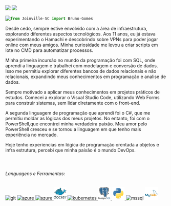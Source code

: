    
<p>
<img  src="https://komarev.com/ghpvc/?username=pobruno&label=Profile%20views&color=4f278b&style=flat-square"/>
<img  src="https://badges.frapsoft.com/os/v1/open-source.png?v=103"/>
</p>
<p><img  align="left"  src="https://github-readme-stats.vercel.app/api/top-langs?username=pobruno&show_icons=true&locale=en&layout=compact"/>

```py
from Joinville-SC import Bruno-Gomes
```

Desde cedo, sempre estive envolvido com a área de infraestrutura, explorando diferentes aspectos tecnológicos. Aos 11 anos, eu já estava experimentando o Hamachi e descobrindo sobre VPNs para poder jogar online com meus amigos. Minha curiosidade me levou a criar scripts em lote no CMD para automatizar processos.

Minha primeira incursão no mundo da programação foi com SQL, onde aprendi a linguagem e trabalhei com modelagem e conversão de dados. Isso me permitiu explorar diferentes bancos de dados relacionais e não relacionais, expandindo meus conhecimentos em programação e analise de dados.

Sempre motivado a aplicar meus conhecimentos em projetos práticos de estudos. Comecei a explorar o Visual Studio Code, utilizando Web Forms para construir sistemas, sem lidar diretamente com o front-end.

A segunda linguagem de programação que aprendi foi o C#, que me permitiu moldar as lógicas dos meus projetos. No entanto, foi com o PowerShell,que encontrei minha verdadeira paixão. Meu amor pelo PowerShell cresceu e se tornou a linguagem em que tenho mais experiência no mercado.

Hoje tenho experiencias em lógica de programação orentada a objetos e infra estrutura, percebi que minha paixão é o mundo DevOps.
<br><br>

#


<h6 align="left">Languagens e Ferramentas:</h3>
<p align="left"> 
<img src="https://www.vectorlogo.zone/logos/git-scm/git-scm-icon.svg" alt="git" width="40" height="40"/> </a> <a href="https://golang.org" target="_blank" rel="noreferrer"> 
<img src="https://www.vectorlogo.zone/logos/microsoft_azure/microsoft_azure-icon.svg" alt="azure" width="40" height="40"/> </a> <a href="https://www.gnu.org/software/bash/" target="_blank" rel="noreferrer"> 
<img src="https://www.vectorlogo.zone/logos/terraformio/terraformio-icon.svg" alt="azure" width="40" height="40"/> </a> <a href="https://www.gnu.org/software/bash/" target="_blank" rel="noreferrer"> 
<img src="https://raw.githubusercontent.com/devicons/devicon/master/icons/docker/docker-original-wordmark.svg" alt="docker" width="40" height="40"/> </a> <a href="https://dotnet.microsoft.com/" target="_blank" rel="noreferrer">
<img src="https://www.vectorlogo.zone/logos/kubernetes/kubernetes-icon.svg" alt="kubernetes" width="40" height="40"/> </a> <a href="https://mariadb.org/" target="_blank" rel="noreferrer">
<img src="https://raw.githubusercontent.com/devicons/devicon/master/icons/postgresql/postgresql-original-wordmark.svg" alt="postgresql" width="40" height="40"/> </a> <a href="https://www.python.org" target="_blank" rel="noreferrer"> 
<img src="https://raw.githubusercontent.com/devicons/devicon/master/icons/python/python-original.svg" alt="python" width="40" height="40"/> </a> <img src="https://www.svgrepo.com/show/303229/microsoft-sql-server-logo.svg" alt="mssql" width="40" height="40"/> </a> <a href="https://www.mysql.com/" target="_blank" rel="noreferrer"> 
<img src="https://raw.githubusercontent.com/devicons/devicon/master/icons/mysql/mysql-original-wordmark.svg" alt="mysql" width="40" height="40"/> </a> <a href="https://www.postgresql.org" target="_blank" rel="noreferrer"> 
</p>
